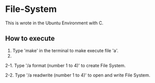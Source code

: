 # File-System
This is wrote in the Ubuntu Environment with C.

## How to execute
1. Type 'make' in the terminal to make execute file 'a'.
2. 
2-1. Type '/a format (number 1 to 4)' to create File System.
   
2-2. Type '/a readwrite (number 1 to 4)' to open and write File System.


